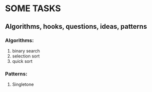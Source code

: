 # SOME TASKS
## Algorithms, hooks, questions, ideas, patterns

### Algorithms:
1. binary search
2. selection sort
3. quick sort

### Patterns:
1. Singletone
